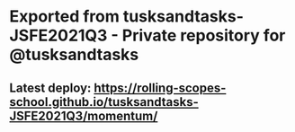 # Exported from tusksandtasks-JSFE2021Q3 - Private repository for @tusksandtasks

## Latest deploy: https://rolling-scopes-school.github.io/tusksandtasks-JSFE2021Q3/momentum/
